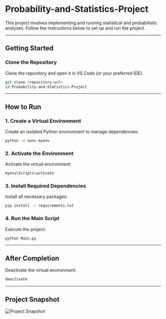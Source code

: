 
# **Probability-and-Statistics-Project**

This project involves implementing and running statistical and probabilistic analyses. Follow the instructions below to set up and run the project.

---

## **Getting Started**

### **Clone the Repository**
Clone the repository and open it in VS Code (or your preferred IDE).

```bash
git clone <repository-url>
cd Probability-and-Statistics-Project
```

---

## **How to Run**

### **1. Create a Virtual Environment**
Create an isolated Python environment to manage dependencies:
```bash
python -m venv myenv
```

### **2. Activate the Environment**
Activate the virtual environment:
```bash
myenv\Scripts\activate
```

### **3. Install Required Dependencies**
Install all necessary packages:
```bash
pip install -r requirements.txt
```

### **4. Run the Main Script**
Execute the project:
```bash
python Main.py
```

---

## **After Completion**

Deactivate the virtual environment:
```bash
deactivate
```

---

## **Project Snapshot**
![Project Snapshot](https://i.imgur.com/zhpzWU6.png)
